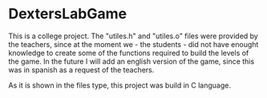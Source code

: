 # DextersLabGame

This is a college project. The "utiles.h" and "utiles.o" files were provided by the teachers, since at the moment we - the students -  did not have enought knowledge to create some of the functions required to build the levels of the game.
In the future I will add an english version of the game, since this was in spanish as a request of the teachers.

As it is shown in the files type, this project was build in C language.

